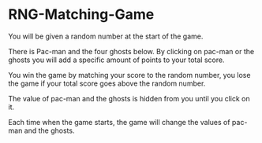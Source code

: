 # RNG-Matching-Game

You will be given a random number at the start of the game.

There is Pac-man and the four ghosts below. By clicking on pac-man or the ghosts you will add a specific amount of points to your total score.

You win the game by matching your score to the random number, you lose the game if your total score goes above the random number.

The value of pac-man and the ghosts is hidden from you until you click on it.

Each time when the game starts, the game will change the values of pac-man and the ghosts.
